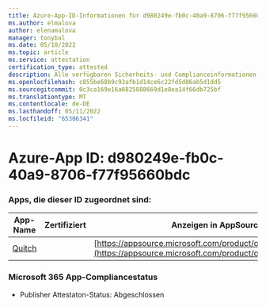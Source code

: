 ```yaml
---
title: Azure-App-ID-Informationen für d980249e-fb0c-40a9-8706-f77f95660bdc
ms.author: elmalova
author: elenamalova
manager: tonybal
ms.date: 05/10/2022
ms.topic: article
ms.service: attestation
certification_type: attested
description: Alle verfügbaren Sicherheits- und Complianceinformationen für d980249e-fb0c-40a9-8706-f77f95660bdc.
ms.openlocfilehash: c855be68b9c93afb1d14ce6c22fd5d86ab5d1dd5
ms.sourcegitcommit: 0c3ca169e16a6825888669d1e8ea14f66db725bf
ms.translationtype: MT
ms.contentlocale: de-DE
ms.lasthandoff: 05/11/2022
ms.locfileid: "65306341"
---
```

# <a name="azure-app-id-d980249e-fb0c-40a9-8706-f77f95660bdc"></a>Azure-App ID: d980249e-fb0c-40a9-8706-f77f95660bdc


### <a name="apps-associated-with-this-id"></a>Apps, die dieser ID zugeordnet sind:
| **App-Name** | **Zertifiziert** | **Anzeigen in AppSource** |
|--------------|---------------|-----------------------|
| [Quitch](../forward/WA200003683.md) |  | [https://appsource.microsoft.com/product/office/WA200003683](https://appsource.microsoft.com/product/office/WA200003683) |

### <a name="microsoft-365-app-compliance-status"></a>Microsoft 365 App-Compliancestatus
- Publisher Attestaton-Status: Abgeschlossen
